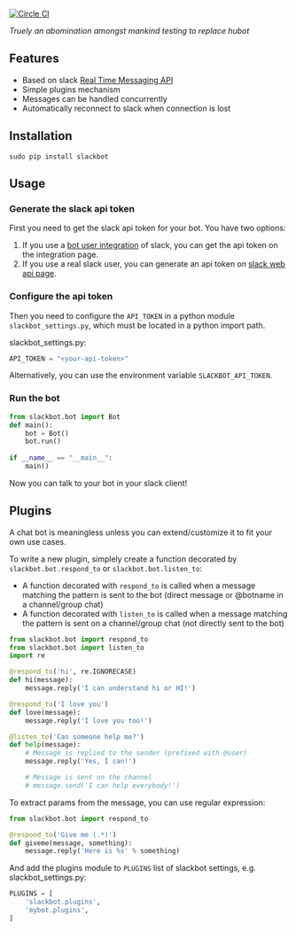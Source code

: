[![Circle CI](https://circleci.com/gh/Five26/five26-slackbot/tree/master.svg?style=svg)](https://circleci.com/gh/Five26/five26-slackbot/tree/master)

_Truely an abomination amongst mankind_
_testing to replace hubot_


## Features

* Based on slack [Real Time Messaging API](https://api.slack.com/rtm)
* Simple plugins mechanism
* Messages can be handled concurrently
* Automatically reconnect to slack when connection is lost

## Installation


```
sudo pip install slackbot
```

## Usage

### Generate the slack api token

First you need to get the slack api token for your bot. You have two options:

1. If you use a [bot user integration](https://api.slack.com/bot-users) of slack, you can get the api token on the integration page.
2. If you use a real slack user, you can generate an api token on [slack web api page](https://api.slack.com/web).

### Configure the api token

Then you need to configure the `API_TOKEN` in a python module `slackbot_settings.py`, which must be located in a python import path.

slackbot_settings.py:

```python
API_TOKEN = "<your-api-token>"
```

Alternatively, you can use the environment variable `SLACKBOT_API_TOKEN`.

### Run the bot

```python
from slackbot.bot import Bot
def main():
    bot = Bot()
    bot.run()
    
if __name__ == "__main__":
    main()
```

Now you can talk to your bot in your slack client!

## Plugins

A chat bot is meaningless unless you can extend/customize it to fit your own use cases.

To write a new plugin, simplely create a function decorated by `slackbot.bot.respond_to` or `slackbot.bot.listen_to`:

- A function decorated with `respond_to` is called when a message matching the pattern is sent to the bot (direct message or @botname in a channel/group chat)
- A function decorated with `listen_to` is called when a message matching the pattern is sent on a channel/group chat (not directly sent to the bot)

```python
from slackbot.bot import respond_to
from slackbot.bot import listen_to
import re 

@respond_to('hi', re.IGNORECASE)
def hi(message):
    message.reply('I can understand hi or HI!')

@respond_to('I love you')
def love(message):
    message.reply('I love you too!')

@listen_to('Can someone help me?')
def help(message):
    # Message is replied to the sender (prefixed with @user)
    message.reply('Yes, I can!')

    # Message is sent on the channel
    # message.send('I can help everybody!')
```

To extract params from the message, you can use regular expression:
```python
from slackbot.bot import respond_to

@respond_to('Give me (.*)')
def giveme(message, something):
    message.reply('Here is %s' % something)
```

And add the plugins module to `PLUGINS` list of slackbot settings, e.g. slackbot_settings.py:

```python
PLUGINS = [
    'slackbot.plugins',
    'mybot.plugins',
]
```

